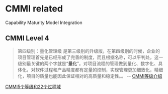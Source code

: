 # CMMI related
Capability Maturity Model Integration
## CMMI Level 4
> 第四级别：量化管理级
是第三级别的升级版，在第四级别的时候，企业的项目管理首先是已经形成了完善的制度，而且根据名称，可以平判处，这一级别最关键的两个字就是“**量化**”。对项目流程的管理做到量化、数字化、具体化，对软件过程和产品精度都有定量的控制，实现管理更加细致化，精细化，项目的质量也能因此保证相对的高质量和稳定性。。
-- [CMMI等级介绍](https://jingyan.baidu.com/article/36d6ed1f9515b91bcf4883d3.html)

[CMMI5个等级和22个过程域](https://blog.csdn.net/czplplp_900725/article/details/23365743)

